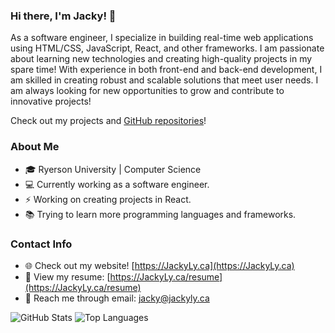 <!--
**lyjacky11/lyjacky11** is a ✨ _special_ ✨ repository because its `README.md` (this file) appears on your GitHub profile.
-->

### Hi there, I'm Jacky! 👋

As a software engineer, I specialize in building real-time web applications using HTML/CSS, JavaScript, React, and other frameworks. I am passionate about learning new technologies and creating high-quality projects in my spare time! With experience in both front-end and back-end development, I am skilled in creating robust and scalable solutions that meet user needs. I am always looking for new opportunities to grow and contribute to innovative projects!

Check out my projects and [GitHub repositories](https://github.com/lyjacky11?tab=repositories)!

<!--
- 🔭 I’m currently working on ...
- 🌱 I’m currently learning ...
- 👯 I’m looking to collaborate on ...
- 🤔 I’m looking for help with ...
- 📫 How to reach me: ...
- 😄 Pronouns: ...
- ⚡ Fun fact: ...
-->

### About Me
- 🎓 Ryerson University | Computer Science
- 💻 Currently working as a software engineer.
- ⚡ Working on creating projects in React.
- 📚 Trying to learn more programming languages and frameworks.

### Contact Info
- 🌐 Check out my website! [https://JackyLy.ca](https://JackyLy.ca)
- 📃 View my resume: [https://JackyLy.ca/resume](https://JackyLy.ca/resume)
- 💬 Reach me through email: [jacky@jackyly.ca](mailto:jacky@jackyly.ca)

<!--
### Languages
- ☕ Java
- <img src="https://raw.githubusercontent.com/github/explore/80688e429a7d4ef2fca1e82350fe8e3517d3494d/topics/python/python.png" width="20px" /> Python
- <img src="https://raw.githubusercontent.com/github/explore/80688e429a7d4ef2fca1e82350fe8e3517d3494d/topics/csharp/csharp.png" width="20px" /> C#
- <img src="https://raw.githubusercontent.com/github/explore/80688e429a7d4ef2fca1e82350fe8e3517d3494d/topics/html/html.png" width="20px" /> HTML5 / <img src="https://raw.githubusercontent.com/github/explore/80688e429a7d4ef2fca1e82350fe8e3517d3494d/topics/css/css.png" width="20px" /> CSS3
- <img src="https://raw.githubusercontent.com/github/explore/80688e429a7d4ef2fca1e82350fe8e3517d3494d/topics/javascript/javascript.png" width="20px" /> Javascript

### Frameworks
- <img src="https://raw.githubusercontent.com/github/explore/80688e429a7d4ef2fca1e82350fe8e3517d3494d/topics/react/react.png" width="20px" /> React
- <img src="https://raw.githubusercontent.com/github/explore/80688e429a7d4ef2fca1e82350fe8e3517d3494d/topics/bootstrap/bootstrap.png" width="20px" /> Bootstrap
- <img src="https://raw.githubusercontent.com/github/explore/93d8a67084f94b2a444e510199a6e7622e5b09a3/topics/dotnet/dotnet.png" width="20px" /> ASP.NET Core MVC

### Development Tools
- <img src="https://raw.githubusercontent.com/github/explore/80688e429a7d4ef2fca1e82350fe8e3517d3494d/topics/visual-studio-code/visual-studio-code.png" width="20px" /> Visual Studio / VS Code
- <img src="https://raw.githubusercontent.com/github/explore/78df643247d429f6cc873026c0622819ad797942/topics/github/github.png" width="20px" /> Git / GitHub
- <img src="https://raw.githubusercontent.com/github/explore/80688e429a7d4ef2fca1e82350fe8e3517d3494d/topics/sql/sql.png" width="20px" /> SQL Studio
-->

![GitHub Stats](https://github-readme-stats.vercel.app/api?username=lyjacky11&count_private=true&hide=prs&include_all_commits=true)
![Top Languages](https://github-readme-stats.vercel.app/api/top-langs/?username=lyjacky11&layout=compact)
